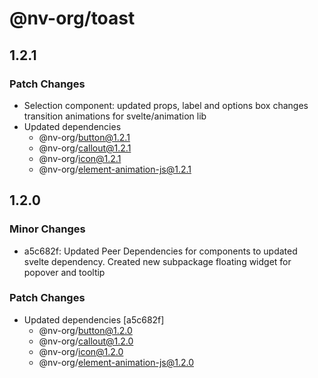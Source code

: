 # @nv-org/toast

## 1.2.1

### Patch Changes

- Selection component: updated props, label and options box changes transition animations for svelte/animation lib
- Updated dependencies
  - @nv-org/button@1.2.1
  - @nv-org/callout@1.2.1
  - @nv-org/icon@1.2.1
  - @nv-org/element-animation-js@1.2.1

## 1.2.0

### Minor Changes

- a5c682f: Updated Peer Dependencies for components to updated svelte dependency. Created new subpackage floating widget for popover and tooltip

### Patch Changes

- Updated dependencies [a5c682f]
  - @nv-org/button@1.2.0
  - @nv-org/callout@1.2.0
  - @nv-org/icon@1.2.0
  - @nv-org/element-animation-js@1.2.0
